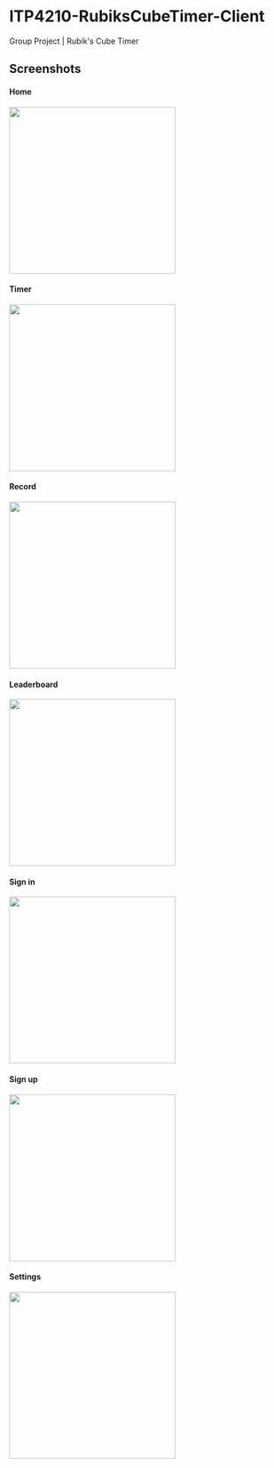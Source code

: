# ITP4210-RubiksCubeTimer-Client
Group Project | Rubik's Cube Timer

## Screenshots
#### Home
<img src="screenshots/image1.png" width="300" />

#### Timer
<img src="screenshots/image2.png" width="300" />

#### Record
<img src="screenshots/image3.png" width="300" />

#### Leaderboard
<img src="screenshots/image4.png" width="300" />

#### Sign in
<img src="screenshots/image5.png" width="300" />

#### Sign up
<img src="screenshots/image6.png" width="300" />

#### Settings
<img src="screenshots/image7.png" width="300" />
